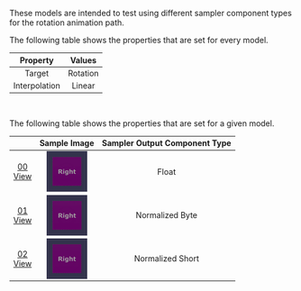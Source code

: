 These models are intended to test using different sampler component types for the rotation animation path.  

The following table shows the properties that are set for every model.  

| Property | **Values** |
| :---: | :---: |
| Target | Rotation |
| Interpolation | Linear |


<br>

The following table shows the properties that are set for a given model.  

|   | Sample Image | Sampler Output Component Type |
| :---: | :---: | :---: |
| [00](Animation_SamplerType_00.gltf)<br>[View](https://bghgary.github.io/glTF-Assets-Viewer/?type=Positive&folder=23&model=0) | [<img src="Figures/Thumbnails/Animation_SamplerType_00.gif" align="middle">](Figures/SampleImages/Animation_SamplerType_00.gif) | Float |
| [01](Animation_SamplerType_01.gltf)<br>[View](https://bghgary.github.io/glTF-Assets-Viewer/?type=Positive&folder=23&model=1) | [<img src="Figures/Thumbnails/Animation_SamplerType_01.gif" align="middle">](Figures/SampleImages/Animation_SamplerType_01.gif) | Normalized Byte |
| [02](Animation_SamplerType_02.gltf)<br>[View](https://bghgary.github.io/glTF-Assets-Viewer/?type=Positive&folder=23&model=2) | [<img src="Figures/Thumbnails/Animation_SamplerType_02.gif" align="middle">](Figures/SampleImages/Animation_SamplerType_02.gif) | Normalized Short |
 
